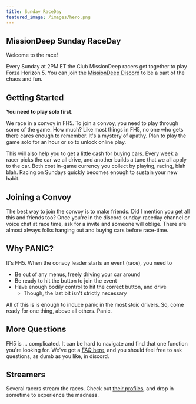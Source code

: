 ```yaml
---
title: Sunday RaceDay
featured_image: /images/hero.png
---
```


## MissionDeep Sunday RaceDay

Welcome to the race!

Every Sunday at 2PM ET the Club MissionDeep racers get together to play
Forza Horizon 5.
You can join the [MissionDeep Discord](https://t.co/uQa7fOuaKp) to be a
part of the chaos and fun. 

## Getting Started

**You need to play solo first.**

We race in a convoy in FH5. To join a convoy, you need to play through
some of the game. How much? Like most things in FH5, no one who gets
there cares enough to remember. It's a mystery of apathy. Plan
to play the game solo for an hour or so to unlock online play.

This will also help you to get a little cash for buying cars. Every
week a racer picks the car we all drive, and another builds a tune
that we all apply to the car. Both cost in-game currency you collect
by playing, racing, blah blah. Racing on Sundays quickly becomes enough to
sustain your new habit.

## Joining a Convoy

The best way to join the convoy is to make friends. Did I mention you
get all this and friends too? Once you're in the discord sunday-raceday
channel or voice chat at race time, ask for a invite and someone will oblige.
There are almost always folks hanging out and buying cars before race-time.

## Why PANIC?

It's FH5. When the convoy leader starts an event (race), you need to 

- Be out of any menus, freely driving your car around
- Be ready to hit the button to join the event
- Have enough bodily control to hit the correct button, and drive
  - Though, the last bit isn't strictly necessary

All of this is is enough to induce panic in the most stoic drivers. 
So, come ready for one thing, above all others. Panic.

## More Questions

FH5 is ... complicated. It can be hard to navigate and find that one
function you're looking for. We've got a [FAQ here](faq), and you should
feel free to ask questions, as dumb as you like, in discord.

## Streamers

Several racers stream the races. Check out [their profiles](streamers), and drop in
sometime to experience the madness.
